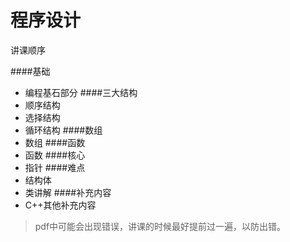 # 程序设计

讲课顺序

####基础
* 编程基石部分
####三大结构
* 顺序结构
* 选择结构
* 循环结构
####数组
* 数组
####函数
* 函数
####核心
* 指针
####难点
* 结构体
* 类讲解
####补充内容
* C++其他补充内容

>pdf中可能会出现错误，讲课的时候最好提前过一遍，以防出错。
